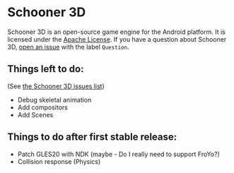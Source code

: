 Schooner 3D
===========

Schooner 3D is an open-source game engine for the Android platform. It is licensed under the [Apache License](LICENSE). If you have a question about Schooner 3D, [open an issue][new issue] with the label `Question`.

Things left to do:
-----------------
(See [the Schooner 3D issues list][issues])

*  Debug skeletal animation
*  Add compositors
*  Add Scenes

Things to do after first stable release:
---------------------------------------

*  Patch GLES20 with NDK (maybe - Do I really need to support FroYo?)
*  Collision response (Physics)

[new issue]: https://github.com/drmercer/Schooner-3D/issues/new "New Issue"
[issues]: https://github.com/drmercer/Schooner-3D/issues
